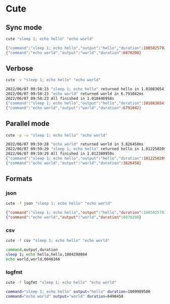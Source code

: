 # Cute

## Sync mode

```bash
cute "sleep 1; echo hello" "echo world"
```

```bash
{"command":"sleep 1; echo hello","output":"hello","duration":1005025792}
{"command":"echo world","output":"world","duration":6070208}
```

## Verbose

```bash
cute -v "sleep 1; echo hello" "echo world"
```

```bash
2022/06/07 09:58:23 "sleep 1; echo hello" returned hello in 1.010836541s
2022/06/07 09:58:23 "echo world" returned world in 6.791042ms
2022/06/07 09:58:23 All finished in 1.018446958s
{"command":"sleep 1; echo hello","output":"hello","duration":1010836541}
{"command":"echo world","output":"world","duration":6791042}
```

## Parallel mode

```bash
cute -p -v "sleep 1; echo hello" "echo world"
```

```bash
2022/06/07 09:59:28 "echo world" returned world in 3.826458ms
2022/06/07 09:59:29 "sleep 1; echo hello" returned hello in 1.012250209s
2022/06/07 09:59:29 All finished in 1.012380959s
{"command":"sleep 1; echo hello","output":"hello","duration":1012250209}
{"command":"echo world","output":"world","duration":3826458}
```

## Formats

### json

```bash
cute -f json "sleep 1; echo hello" "echo world"
```

```json
{"command":"sleep 1; echo hello","output":"hello","duration":1005025792}
{"command":"echo world","output":"world","duration":6070208}
```

### csv

```bash
cute -f csv "sleep 1; echo hello" "echo world"
```

```bash
command,output,duration
sleep 1; echo hello,hello,1004298084
echo world,world,6046166
```

### logfmt

```bash
cute -f logfmt "sleep 1; echo hello" "echo world"
```

```bash
command="sleep 1; echo hello" output="hello" duration=1009989500
command="echo world" output="world" duration=6490458
```

